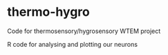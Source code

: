 # thermo-hygro
Code for thermosensory/hygrosensory WTEM project

R code for analysing and plotting our neurons
